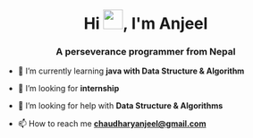<h1 align="center">Hi <img src="https://media.giphy.com/media/hvRJCLFzcasrR4ia7z/giphy.gif" width="35" height="35">, I'm Anjeel</h1>
<h3 align="center">A perseverance programmer from Nepal</h3>

- 🌱 I’m currently learning **java with Data Structure & Algorithm**

- 👯 I’m looking for **internship**

- 🤝 I’m looking for help with **Data Structure & Algorithms**

- 📫 How to reach me **chaudharyanjeel@gmail.com**
